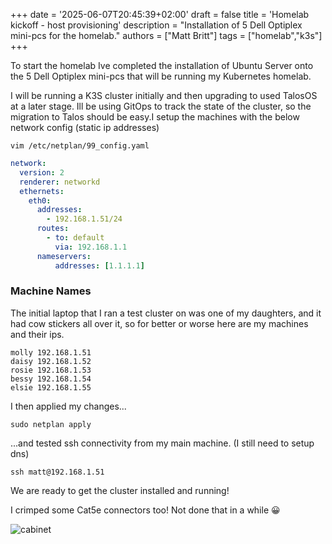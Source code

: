 +++
date = '2025-06-07T20:45:39+02:00'
draft = false
title = 'Homelab kickoff - host provisioning'
description = "Installation of 5 Dell Optiplex mini-pcs for the homelab."
authors = ["Matt Britt"]
tags = ["homelab","k3s"]
+++

To start the homelab Ive completed the installation of Ubuntu Server onto the 5 Dell Optiplex mini-pcs that will be running my Kubernetes homelab.<!--more-->

I will be running a K3S cluster initially and then upgrading to used TalosOS at a later stage. Ill be using GitOps to track the state of the cluster, so the migration to Talos should be easy.I setup the machines with the below network config (static ip addresses)

```shell
vim /etc/netplan/99_config.yaml
```

```yaml
network:
  version: 2
  renderer: networkd
  ethernets:
    eth0:
      addresses:
        - 192.168.1.51/24
      routes:
        - to: default
          via: 192.168.1.1
      nameservers:
          addresses: [1.1.1.1]

```

### Machine Names

The initial laptop that I ran a test cluster on was one of my daughters, and it had cow stickers all over it, so for better or worse here are my machines and their ips.

```shell
molly 192.168.1.51
daisy 192.168.1.52
rosie 192.168.1.53
bessy 192.168.1.54
elsie 192.168.1.55
```

I then applied my changes...

```shell
sudo netplan apply
```

...and tested ssh connectivity from my main machine. (I still need to setup dns)

```shell
ssh matt@192.168.1.51

```

We are ready to get the cluster installed and running!

I crimped some Cat5e connectors too! Not done that in a while 😀

![cabinet](/posts/homelab-kickoff-host-provisioning/cabinet.jpeg)
